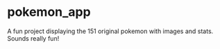 # pokemon_app
A fun project displaying the 151 original pokemon with images and stats.
Sounds really fun!
